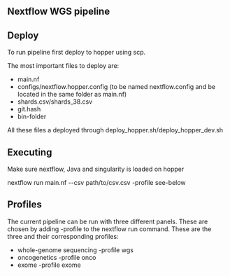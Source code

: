 ## Nextflow WGS pipeline

## Deploy
To run pipeline first deploy to hopper using scp.

The most important files to deploy are:
* main.nf 
* configs/nextflow.hopper.config (to be named nextflow.config and be located in the same folder as main.nf)
* shards.csv/shards_38.csv
* git.hash
* bin-folder

All these files a deployed through deploy_hopper.sh/deploy_hopper_dev.sh


## Executing
Make sure nextflow, Java and singularity is loaded on hopper

nextflow run main.nf --csv path/to/csv.csv -profile see-below

## Profiles
The current pipeline can be run with three different panels. These are chosen by adding -profile to the nextflow run command. These are the three and their corresponding profiles:
* whole-genome sequencing -profile wgs
* oncogenetics -profile onco
* exome -profile exome
